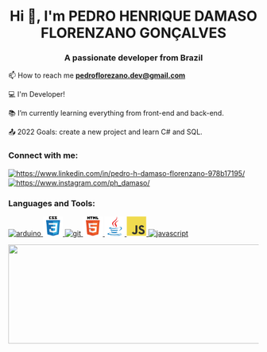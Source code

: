 <h1 align="center">Hi 👋, I'm PEDRO HENRIQUE DAMASO FLORENZANO GONÇALVES</h1>
<h3 align="center">A passionate developer from Brazil</h3>

📫 How to reach me **pedroflorezano.dev@gmail.com**

:computer: I'm Developer!

:books: I’m currently learning everything from front-end and back-end.

:outbox_tray: 2022 Goals: create a new project and learn C# and SQL.

<h3 align="left">Connect with me:</h3>
<p align="left">
<a href="https://www.linkedin.com/in/pedro-h-damaso-florenzano-978b17195/" target="blank"><img align="center" src="https://raw.githubusercontent.com/rahuldkjain/github-profile-readme-generator/master/src/images/icons/Social/linked-in-alt.svg" alt="https://www.linkedin.com/in/pedro-h-damaso-florenzano-978b17195/" height="30" width="40" /></a>
<a href="https://www.instagram.com/ph_damaso/" target="blank"><img align="center" src="https://raw.githubusercontent.com/rahuldkjain/github-profile-readme-generator/master/src/images/icons/Social/instagram.svg" alt="https://www.instagram.com/ph_damaso/" height="30" width="40" /></a>
</p>

<h3 align="left">Languages and Tools:</h3>
<p align="left"> <a href="https://www.arduino.cc/" target="_blank"> <img src="https://cdn.worldvectorlogo.com/logos/arduino-1.svg" alt="arduino" width="40" height="40"/> </a> <a href="https://www.w3schools.com/css/" target="_blank"> <img src="https://raw.githubusercontent.com/devicons/devicon/master/icons/css3/css3-original-wordmark.svg" alt="css3" width="40" height="40"/> </a> <a href="https://git-scm.com/" target="_blank"> <img src="https://www.vectorlogo.zone/logos/git-scm/git-scm-icon.svg" alt="git" width="40" height="40"/> </a> <a href="https://www.w3.org/html/" target="_blank"> <img src="https://raw.githubusercontent.com/devicons/devicon/master/icons/html5/html5-original-wordmark.svg" alt="html5" width="40" height="40"/> </a> <a href="https://www.java.com" target="_blank"> <img src="https://raw.githubusercontent.com/devicons/devicon/master/icons/java/java-original.svg" alt="java" width="40" height="40"/> </a> <a href="https://developer.mozilla.org/en-US/docs/Web/JavaScript" target="_blank"> <img src="https://raw.githubusercontent.com/devicons/devicon/master/icons/javascript/javascript-original.svg" alt="javascript" width="40" height="40"/> </a> <a href="https://developer.mozilla.org/en-US/docs/Web/JavaScript" target="_blank"> <img src="https://seeklogo.com/images/C/c-sharp-c-logo-02F17714BA-seeklogo.com.png" alt="javascript" width="40" height="40"/> </a>

<p align="center">
  <img width="600" height="200" src="https://user-images.githubusercontent.com/89752080/134083530-a6228976-93c6-48f6-a706-c27fe1d0743d.gif">
</p>
